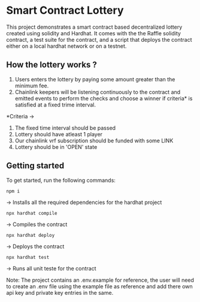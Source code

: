 # Smart Contract Lottery

This project demonstrates a smart contract based decentralized lottery created using solidity and Hardhat. It comes with the the Raffle solidity contract, a test suite for the contract, and a script that deploys the contract either on a local hardhat network or on a testnet.

## How the lottery works ?
1. Users enters the lottery by paying some amount greater than the minimum fee.
2. Chainlink keepers will be listening continuously to the contract and emitted events to perform the checks and choose a winner if criteria* is satisfied at a fixed trime interval.

*Criteria -> 
1. The fixed time interval should be passed
2. Lottery should have atleast 1 player
3. Our chainlink vrf subscription should be funded with some LINK
4. Lottery should be in 'OPEN' state


## Getting started
To get started, run the following commands:

```shell
npm i
``` 
-> Installs all the required dependencies for the hardhat project
```shell
npx hardhat compile
``` 
-> Compiles the contract
```shell
npx hardhat deploy
``` 
-> Deploys the contract
```shell
npx hardhat test
``` 
-> Runs all unit teste for the contract


Note:
The project contains an .env.example for reference, the user will need to create an .env file using the example file as reference and add there own api key and private key entries in the same.


